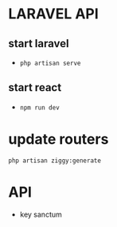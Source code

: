 # LARAVEL API

## start laravel
- `php artisan serve`

## start react
- `npm run dev`

# update routers
```
php artisan ziggy:generate
```


# API
- key sanctum